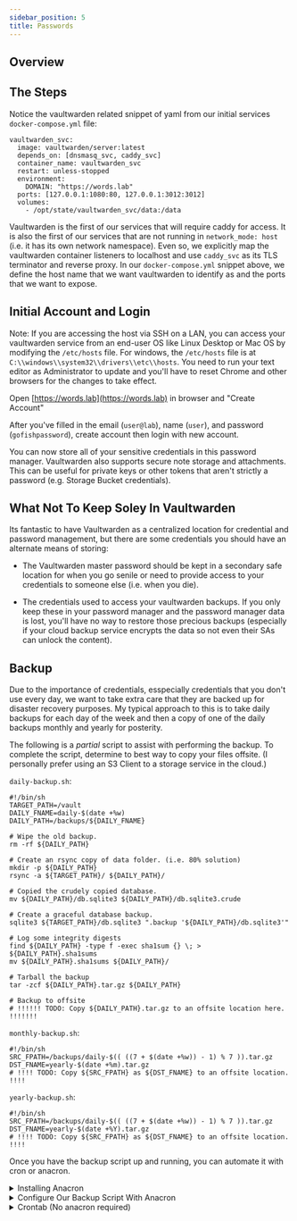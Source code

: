 ```yaml
---
sidebar_position: 5
title: Passwords
---
```


## Overview

## The Steps

Notice the vaultwarden related snippet of yaml from our initial services `docker-compose.yml` file:

```
vaultwarden_svc:
  image: vaultwarden/server:latest
  depends_on: [dnsmasq_svc, caddy_svc]
  container_name: vaultwarden_svc
  restart: unless-stopped
  environment:
    DOMAIN: "https://words.lab"
  ports: [127.0.0.1:1080:80, 127.0.0.1:3012:3012]
  volumes:
    - /opt/state/vaultwarden_svc/data:/data
```

Vaultwarden is the first of our services that will require caddy for access. It is also  the first of our services that are not running in `network_mode: host` (i.e. it has its own network namespace). Even so, we explicitly map the vaultwarden container listeners to localhost and use `caddy_svc` as its TLS terminator and reverse proxy. In our `docker-compose.yml` snippet above, we define the host name that we want vaultwarden to identify as and the ports that we want to expose.

## Initial Account and Login

Note: If you are accessing the host via SSH on a LAN, you can access your vaultwarden service from an end-user OS like Linux Desktop or Mac OS by modifying the `/etc/hosts` file. For windows, the `/etc/hosts` file is at `C:\\windows\\system32\\drivers\\etc\\hosts`. You need to run your text editor as Administrator to update and you'll have to reset Chrome and other browsers for the changes to take effect.

Open [https://words.lab](https://words.lab) in browser and "Create Account"

After you've filled in the email (`user@lab`), name (`user`), and password (`gofishpassword`), create account then login with new account.

You can now store all of your sensitive credentials in this password manager. Vaultwarden also supports secure note storage and attachments. This can be useful for private keys or other tokens that aren't strictly a password (e.g. Storage Bucket credentials).

## What Not To Keep Soley In Vaultwarden

Its fantastic to have Vaultwarden as a centralized location for credential and password management, but there are some credentials you should have an alternate means of storing:

- The Vaultwarden master password should be kept in a secondary safe location for when you go senile or need to provide access to your credentials to someone else (i.e. when you die).

- The credentials used to access your vaultwarden backups. If you only keep these in your password manager and the password manager data is lost, you'll have no way to restore those precious backups (especially if your cloud backup service encrypts the data so not even their SAs can unlock the content).

## Backup

Due to the importance of credentials, esspecially credentials that you don't use every day, we want to take extra care that they are backed up for disaster recovery purposes. My typical approach to this is to take daily backups for each day of the week and then a copy of one of the daily backups monthly and yearly for posterity.

The following is a *partial* script to assist with performing the backup. To complete the script, determine to best way to copy your files offsite. (I personally prefer using an S3 Client to a storage service in the cloud.)

`daily-backup.sh`:

```
#!/bin/sh
TARGET_PATH=/vault
DAILY_FNAME=daily-$(date +%w)
DAILY_PATH=/backups/${DAILY_FNAME}

# Wipe the old backup.
rm -rf ${DAILY_PATH}

# Create an rsync copy of data folder. (i.e. 80% solution)
mkdir -p ${DAILY_PATH}
rsync -a ${TARGET_PATH}/ ${DAILY_PATH}/

# Copied the crudely copied database.
mv ${DAILY_PATH}/db.sqlite3 ${DAILY_PATH}/db.sqlite3.crude

# Create a graceful database backup.
sqlite3 ${TARGET_PATH}/db.sqlite3 ".backup '${DAILY_PATH}/db.sqlite3'"

# Log some integrity digests
find ${DAILY_PATH} -type f -exec sha1sum {} \; > ${DAILY_PATH}.sha1sums
mv ${DAILY_PATH}.sha1sums ${DAILY_PATH}/

# Tarball the backup
tar -zcf ${DAILY_PATH}.tar.gz ${DAILY_PATH}

# Backup to offsite
# !!!!!! TODO: Copy ${DAILY_PATH}.tar.gz to an offsite location here. !!!!!!!
```

`monthly-backup.sh`:

```
#!/bin/sh
SRC_FPATH=/backups/daily-$(( ((7 + $(date +%w)) - 1) % 7 )).tar.gz
DST_FNAME=yearly-$(date +%m).tar.gz
# !!!! TODO: Copy ${SRC_FPATH} as ${DST_FNAME} to an offsite location. !!!!
```

`yearly-backup.sh`:

```
#!/bin/sh
SRC_FPATH=/backups/daily-$(( ((7 + $(date +%w)) - 1) % 7 )).tar.gz
DST_FNAME=yearly-$(date +%Y).tar.gz
# !!!! TODO: Copy ${SRC_FPATH} as ${DST_FNAME} to an offsite location. !!!!
```

Once you have the backup script up and running, you can automate it with cron or anacron.

<details>
<summary>Installing Anacron</summary>

- Install anacron (or cronie) with package manager.

- Setup some anacron environment pre-reqs:

   ```sh
   mkdir /var/spool/anacron
   mkdir -p /etc/periodic/{15min,hourly,daily,weekly,monthly}
   ln -s /usr/sbin/anacron /etc/periodic/hourly/anacron
   ```

- Create `/etc/crontab` file.

   ```
   # do daily/weekly/monthly maintenance
   # min   hour    day     month   weekday command
   */15    *       *       *       *       run-parts /etc/periodic/15min
   0       *       *       *       *       run-parts /etc/periodic/hourly
   # daily, weekly, and monthly jobs run from anacron (/etc/anacrontab)
   ```

- Create `/etc/anacrontab` file:

   ```anacrontab
   1 0 cron.daily run-parts /etc/periodic/daily
   7 0 cron.weekly run-parts /etc/periodic/weekly
   30 0 cron.monthly run-parts /etc/periodic/monthly
   ```

</details>

<details>
<summary>Configure Our Backup Script With Anacron</summary>

```
ln -s /backups/daily-backup.sh /etc/periodic/daily/daily-backup.sh
ln -s /backups/monthly-backup.sh /etc/periodic/monthly/monthly-backup.sh
ln -s /backups/yearly-backup.sh /etc/periodic/monthly/yearly-backup.sh
```

</details>

<details>
<summary>Crontab (No anacron required)</summary>

```crontab
# At 04:05
# Daily performed twice incase we're updating or something.
5 4,20 * * * /backups/daily-backup.sh
# At 05:05 on day-of-month 7
# Monthly performed twice incase we're updating or something.
5 5 7,22 * * /backups/monthly-backup.sh
# At 05:05 on day-of-month 7 in Jan, May, Sep
# Yearly performed three times incase we're updating or something.
5 5 7 1,5,9 *4 /backups/yearly-backup.sh
```

</details>


